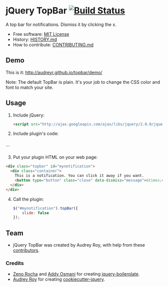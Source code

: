 # jQuery TopBar [![Build Status](https://secure.travis-ci.org/audreyr/topbar.png?branch=master)](https://travis-ci.org/audreyr/topbar)

A top bar for notifications. Dismiss it by clicking the x.

* Free software: [MIT License](http://audreyr.mit-license.org/)
* History: [HISTORY.md](https://github.com/audreyr/topbar/blob/master/HISTORY.md)
* How to contribute: [CONTRIBUTING.md](https://github.com/audreyr/topbar/blob/master/CONTRIBUTING.md)

## Demo

This is it: http://audreyr.github.io/topbar/demo/

Note: The default TopBar is plain. It's your job to change the CSS color and
font to match your site.

## Usage

1. Include jQuery:

	```html
	<script src="http://ajax.googleapis.com/ajax/libs/jquery/2.0.0/jquery.min.js"></script>
	```

2. Include plugin's code:

	```html
  <link href="../dist/jquery.topbar.min.css" rel="stylesheet">
	<script src="dist/jquery.topbar.min.js"></script>
	```

3. Put your plugin HTML on your web page:

  ```html
  <div class="topbar" id="mynotification">
    <div class="container">
      This is a notification. You can click it away if you want.
      <button type="button" class="close" data-dismiss="message">&times;</button>
    </div>
  </div>
  ```

4. Call the plugin:

	```javascript
	$("#mynotification").topBar({
		slide: false
	});
	```

## Team

* jQuery TopBar was created by Audrey Roy, with help from these [contributors](https://github.com/audreyr/topbar/graphs/contributors).

### Credits

* [Zeno Rocha](http://zenorocha.com) and [Addy Osmani](http://addyosmani.com) for creating [jquery-boilerplate](https://github.com/jquery-boilerplate/jquery-boilerplate).
* [Audrey Roy](http://www.audreymroy.com) for creating [cookiecutter-jquery](https://github.com/audreyr/cookiecutter-jquery).
